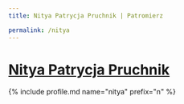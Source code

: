 ```yaml
---
title: Nitya Patrycja Pruchnik | Patromierz

permalink: /nitya
---
```


# [Nitya Patrycja Pruchnik](https://patronite.pl/nitya)

{% include profile.md name="nitya" prefix="n" %}
